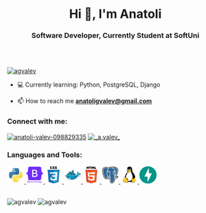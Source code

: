 <h1 align="center" class="heading-element" dir="auto">Hi 👋, I'm Anatoli</h1>
<h3 align="center" class="heading-element" dir="auto">Software Developer, Currently Student at SoftUni </h3>

<br/>
<br/>
<p align="left"> <a href="https://github.com/ryo-ma/github-profile-trophy"><img src="https://github-profile-trophy.vercel.app/?username=agvalev&theme=dark_lover" alt="agvalev" /></a> </p>


- 💻 Currently learning: Python, PostgreSQL, Django

- 📫 How to reach me **anatoligvalev@gmail.com**

<h3 align="left" class="heading-element" dir="auto">Connect with me:</h3>
<p align="left" dir="auto">
<a href="https://www.linkedin.com/in/anatoli-valev-098829335/" rel="nofollow"><img align="center" src="https://raw.githubusercontent.com/rahuldkjain/github-profile-readme-generator/master/src/images/icons/Social/linked-in-alt.svg" alt="anatoli-valev-098829335" height="30" width="40" style="max-width: 100%;"></a>
<a href="https://www.instagram.com/_a.valev_/" rel="nofollow"><img align="center" src="https://raw.githubusercontent.com/rahuldkjain/github-profile-readme-generator/master/src/images/icons/Social/instagram.svg" alt="_a.valev_" height="30" width="40" style="max-width: 100%;"></a>
</p>
<h3 align="left" class="heading-element" dir="auto">Languages and Tools:</h3>

<a href="https://www.python.org/" rel="nofollow"> <img src="https://github.com/devicons/devicon/blob/master/icons/python/python-original.svg" alt="python" width="40" height="40" style="max-width: 100%;">
</a>
<a href="https://getbootstrap.com" rel="nofollow"> <img src="https://raw.githubusercontent.com/devicons/devicon/master/icons/bootstrap/bootstrap-plain-wordmark.svg" alt="bootstrap" width="40" height="40" style="max-width: 100%;"> </a>
<a href="https://www.w3schools.com/css/" rel="nofollow"> <img src="https://raw.githubusercontent.com/devicons/devicon/master/icons/css3/css3-original-wordmark.svg" alt="css3" width="40" height="40" style="max-width: 100%;"> </a>
<a href="https://www.docker.com/" rel="nofollow"> <img src="https://github.com/devicons/devicon/blob/master/icons/docker/docker-original.svg" alt="docker" width="40" height="40" style="max-width: 100%;"> </a>
<a href="https://www.w3.org/html/" rel="nofollow"> <img src="https://raw.githubusercontent.com/devicons/devicon/master/icons/html5/html5-original-wordmark.svg" alt="html5" width="40" height="40" style="max-width: 100%;"> </a>
<a href="https://www.postgresql.org/" rel="nofollow"> <img src="https://github.com/devicons/devicon/blob/master/icons/postgresql/postgresql-original.svg" alt="html5" width="40" height="40" style="max-width: 100%;"> 
</a>
<a href="https://www.linux.org/" rel="nofollow"> <img src="https://raw.githubusercontent.com/devicons/devicon/master/icons/linux/linux-original.svg" alt="linux" width="40" height="40" style="max-width: 100%;"> 
</a>
<a href="https://fastapi.tiangolo.com/" rel="nofollow"> <img src="https://github.com/devicons/devicon/blob/master/icons/fastapi/fastapi-original.svg" alt="fastapi" width="40" height="40" style="max-width: 100%;"> 
</a>




<br>


<div align=left dir="auto">

<img src="https://streak-stats.demolab.com?user=agvalev&theme=midnight-purple" alt="agvalev" height ="175px;" style="max-width: 100%;"/>
<img src="https://github-readme-stats.vercel.app/api?username=agvalev&theme=midnight-purple&show_icons=true" alt="agvalev" height ="170px;" style="max-width: 100%;"/>

<br/>
</div>


